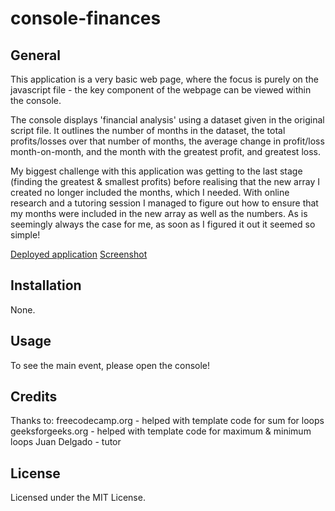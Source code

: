 # console-finances
## General
This application is a very basic web page, where the focus is purely on the javascript file - the key component of the webpage can be viewed within the console. 

The console displays 'financial analysis' using a dataset given in the original script file. It outlines the number of months in the dataset, the total profits/losses over that number of months, the average change in profit/loss month-on-month, and the month with the greatest profit, and greatest loss. 

My biggest challenge with this application was getting to the last stage (finding the greatest & smallest profits) before realising that the new array I created no longer included the months, which I needed. With online research and a tutoring session I managed to figure out how to ensure that my months were included in the new array as well as the numbers. As is seemingly always the case for me, as soon as I figured it out it seemed so simple! 

[Deployed application](https://kauralane.github.io/console-finances)
[Screenshot](./assets/screenshot.png)

## Installation
None.

## Usage
To see the main event, please open the console!

## Credits
Thanks to: 
freecodecamp.org  -  helped with template code for sum for loops
geeksforgeeks.org  -  helped with template code for maximum & minimum loops
Juan Delgado - tutor

## License
Licensed under the MIT License.